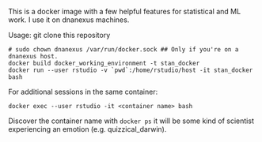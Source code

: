This is a docker image with a few helpful features for statistical and ML work. I use it on dnanexus machines.

Usage: 
git clone this repository
```
# sudo chown dnanexus /var/run/docker.sock ## Only if you're on a dnanexus host.
docker build docker_working_environment -t stan_docker
docker run --user rstudio -v `pwd`:/home/rstudio/host -it stan_docker bash
```
For additional sessions in the same container:
```
docker exec --user rstudio -it <container name> bash
```

Discover the container name with `docker ps` it will be some kind of scientist experiencing an emotion (e.g. quizzical_darwin).


